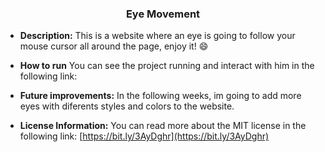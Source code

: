 **<h3 align="center">Eye Movement</h3>**

- **Description:** This is a website where an eye is going to follow your mouse cursor all around the page, enjoy it! 😄

- **How to run** You can see the project running and interact with him in the following link: []()

- **Future improvements:** In the following weeks, im going to add more eyes with diferents styles and colors to the website.

- **License Information:** You can read more about the MIT license in the following link: [https://bit.ly/3AyDghr](https://bit.ly/3AyDghr) 